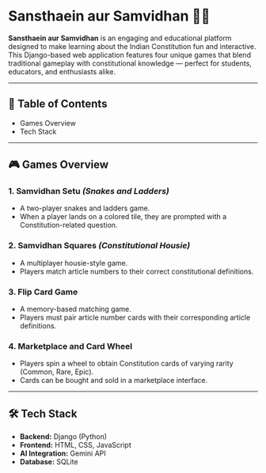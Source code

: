 # Sansthaein aur Samvidhan 🎲📜

**Sansthaein aur Samvidhan** is an engaging and educational platform designed to make learning about the Indian Constitution fun and interactive. This Django-based web application features four unique games that blend traditional gameplay with constitutional knowledge — perfect for students, educators, and enthusiasts alike.

---

## 🧭 Table of Contents

- Games Overview
- Tech Stack

---

## 🎮 Games Overview

### 1. **Samvidhan Setu** *(Snakes and Ladders)*

- A two-player snakes and ladders game.
- When a player lands on a colored tile, they are prompted with a Constitution-related question.

### 2. **Samvidhan Squares** *(Constitutional Housie)*

- A multiplayer housie-style game.
- Players match article numbers to their correct constitutional definitions.

### 3. **Flip Card Game**

- A memory-based matching game.
- Players must pair article number cards with their corresponding article definitions.

### 4. **Marketplace and Card Wheel**

- Players spin a wheel to obtain Constitution cards of varying rarity (Common, Rare, Epic).
- Cards can be bought and sold in a marketplace interface.

---

## 🛠️ Tech Stack

- **Backend:** Django (Python)
- **Frontend:** HTML, CSS, JavaScript
- **AI Integration:** Gemini API
- **Database:** SQLite
